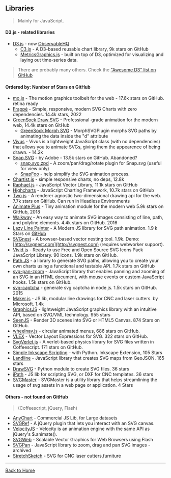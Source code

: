 ## Libraries
> Mainly for JavaScript.

#### D3.js - related libraries

* [D3.js](https://d3js.org/) - now [ObservableHQ](https://observablehq.com/)
  * [C3.js](https://github.com/masayuki0812/c3) - A D3-based reusable chart library, 9k stars on GitHub
  * [MetricsGraphics.js](http://metricsgraphicsjs.org/) - built on top of D3, optimized for visualizing and laying out time-series data.
  
> There are probably many others. Check the ["Awesome D3" list on GitHub](https://github.com/wbkd/awesome-d3#readme)

#### Ordered by: Number of Stars on GitHub

* [mo.js](https://github.com/legomushroom/mojs) - The motion graphics toolbelt for the web - 17.6k stars on GitHub. retina ready
* [Frappé](https://github.com/frappe/charts) - Simple, responsive, modern SVG Charts with zero dependencies. 14.4k stars, 2022
* [GreenSock Draw SVG](http://greensock.com/drawSVG) - Professional-grade animation for the modern web, 14.4k stars on GitHub
  * [GreenSock Morph SVG](http://greensock.com/morphSVG) - MorphSVGPlugin morphs SVG paths by animating the data inside the "d" attribute
* [Vivus](https://github.com/maxwellito/vivus) - Vivus is a lightweight JavaScript class (with no dependencies) that allows you to animate SVGs, giving them the appearence of being drawn. - 14.2k
* [Snap.SVG](http://snapsvg.io/) - by Adobe - 13.5k stars on GitHub. Abandoned?
  * [snap.svg.zpd](https://github.com/huei90/snap.svg.zpd) - A zoom/pan/drag/rotate plugin for Snap.svg (useful for view only)
  * [SnapFoo](http://yuschick.github.io/SnapFoo/) -  help simplify the SVG animation process.
* [Chartist.js](http://gionkunz.github.io/chartist-js/) - simple  responsive charts, no deps, 12.8k
* [Raphael.js](https://github.com/DmitryBaranovskiy/raphael) - JavaScript Vector Library, 11.1k stars on GitHub
* [Highcharts](https://www.highcharts.com/) - JavaScript Charting Framework, 10.7k stars on GitHub
* [Two.js](http://jonobr1.github.io/two.js/) - A renderer agnostic two-dimensional drawing api for the web. 7.7k stars on GitHub. Can run in Headless Environments
* [Animate Plus](https://github.com/bendc/animateplus) -  Tiny animation module for the modern web   5.9k stars on GitHub, 2018
* [Walkway](http://www.connoratherton.com/walkway) - An easy way to animate SVG images consisting of line, path, and polyline elements. 4.4k stars on GitHub. 2016
* [Lazy Line Painter](http://lazylinepainter.info/) - A Modern JS library for SVG path animation. 1.9 k Stars on [GitHub](https://github.com/camoconnell/lazy-line-painter)
* [SVGnest](https://github.com/Jack000/SVGnest) - A browser-based vector nesting tool. 1.9k. Demo: [http://svgnest.com](http://svgnest.com) (requires webworker support).
* [Vivid.js](https://webkul.github.io/vivid/) - Ready to use Free and Open Source SVG Icons Pack JavaScript Library. 90 icons. 1.9k stars on GitHub.
* [Path JS](https://github.com/andreaferretti/paths-js) - a library to generate SVG paths, allowing you to create your own charts using a functional and testable API. 1.7k stars on GitHub
* [svg-pan-zoom](https://github.com/ariutta/svg-pan-zoom) - JavaScript library that enables panning and zooming of an SVG in an HTML document, with mouse events or custom JavaScript hooks. 1.5k stars on GitHub.
* [svg-captcha](https://github.com/lemonce/svg-captcha) - generate svg captcha in node.js. 1.5k stars on GitHub. 2015
* [Maker.js](https://github.com/Microsoft/maker.js) - JS lib, modular line drawings for CNC and laser cutters. by Microsoft. 1.4k
* [GraphicsJS](http://www.graphicsjs.org) -  lightweight JavaScript graphics library with an intuitive API, based on SVG/VML technology. 955 stars
* [SeenJS](https://github.com/themadcreator/seen) - Render 3D scenes into SVG or HTML5 Canvas. 874 Stars on GitHub.
* [wheelnav.js](https://github.com/softwaretailoring/wheelnav/stargazers) - circular animated menus, 686 stars on GitHub.
* [VLEX](https://github.com/indus/VLEX) -  Vector Layout Expressions for SVG. 322 stars on GitHub.
* [SvgVerlet.js](https://github.com/miketucker/svg-verlet.js) - A verlet-based physics library for SVG files written in Coffeescript. 171 stars on GitHub.
* [Simple Inkscape Scripting](https://github.com/spakin/SimpInkScr) - with Python. Inkscape Extension, 105 Stars
* [Landline](http://propublica.github.io/landline/) - JavaScript library that creates SVG maps from GeoJSON. 165 stars
* [DrawSVG](https://github.com/petercollingridge/DrawSVG) - Python module to create SVG files. 36 stars
* [iPath](https://github.com/dr-jerry/iPath) - JS lib for scripting SVG, or DXF for CNC templates. 36 stars
* [SVGMaster](https://oaxoa.github.io/SVGMaster/) - SVGMaster is a utility library that helps streamlining the usage of svg assets in a web page or application. 4 Stars

#### Others - not found on GitHub

> (Coffeescript, jQuery, Flash)

* [AnyChart](https://www.anychart.com) - Commercial JS Lib, for Large datasets
* [SVGRef](http://keith-wood.name/svgRef.html) - A jQuery plugin that lets you interact with an SVG canvas.
* [VelocityJS](http://julian.com/research/velocity/#svg) - Velocity is an animation engine with the same API as jQuery's $.animate().
* [SVGWeb](https://code.google.com/p/svgweb/) - Scalable Vector Graphics for Web Browsers using Flash
* [SVGPan](https://code.google.com/p/svgpan/) - JavaScript library to zoom, drag and pan SVG images - archived
* [StretchSketch](http://www.stretchsketch.com/) - SVG for CNC laser cutters,furniture

---
[Back to Home](https://github.com/knbknb/awesome-svg)
